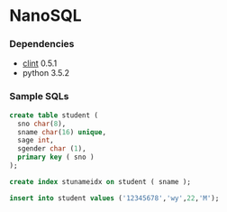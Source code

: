 # NanoSQL



### Dependencies

- [clint](https://github.com/kennethreitz/clint) 0.5.1
- python 3.5.2


### Sample SQLs

```sql
create table student (
  sno char(8),
  sname char(16) unique,
  sage int,
  sgender char (1),
  primary key ( sno )
);
```

```sql
create index stunameidx on student ( sname );
```

```sql
insert into student values ('12345678','wy',22,'M');
```

